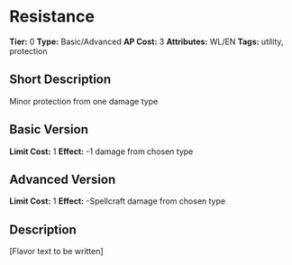 # Resistance

**Tier:** 0
**Type:** Basic/Advanced
**AP Cost:** 3
**Attributes:** WL/EN
**Tags:** utility, protection

## Short Description
Minor protection from one damage type

## Basic Version
**Limit Cost:** 1
**Effect:** -1 damage from chosen type

## Advanced Version
**Limit Cost:** 1
**Effect:** -Spellcraft damage from chosen type

## Description
[Flavor text to be written]